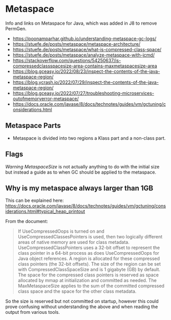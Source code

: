 # Metaspace

Info and links on Metaspace for Java, which was added in J8 to remove PermGen.

+ <https://poonamparhar.github.io/understanding-metaspace-gc-logs/>
+ <https://stuefe.de/posts/metaspace/metaspace-architecture/>
+ <https://stuefe.de/posts/metaspace/what-is-compressed-class-space/>
+ <https://stuefe.de/posts/metaspace/analyze-metaspace-with-jcmd/>
+ <https://stackoverflow.com/questions/54250637/is-compressedclassspacesize-area-contains-maxmetaspacesize-area>
+ <https://blog.gceasy.io/2022/08/23/inspect-the-contents-of-the-java-metaspace-region/>
+ <https://blog.ycrash.io/2022/07/29/inspect-the-contents-of-the-java-metaspace-region/>
+ <https://blog.gceasy.io/2022/07/27/troubleshooting-microservices-outofmemoryerror-metaspace/>
+ <https://docs.oracle.com/javase/8/docs/technotes/guides/vm/gctuning/considerations.html>

## Metaspace Parts

+ Metaspace is divided into two regions a Klass part and a non-class part.

## Flags

*Warning MetaspaceSize* is not actually anything to do with the initial size but instead a guide as
to when GC should be applied to the metaspace.

## Why is my metaspace always larger than 1GB

This can be explained here: <https://docs.oracle.com/javase/8/docs/technotes/guides/vm/gctuning/considerations.html#typical_heap_printout>

From the document:

> If UseCompressedOops is turned on and UseCompressedClassesPointers is used, then two logically different areas of native memory are used for class metadata. UseCompressedClassPointers uses a 32-bit offset to represent the class pointer in a 64-bit process as does UseCompressedOops for Java object references. A region is allocated for these compressed class pointers (the 32-bit offsets). The size of the region can be set with CompressedClassSpaceSize and is 1 gigabyte (GB) by default. The space for the compressed class pointers is reserved as space allocated by mmap at initialization and committed as needed. The MaxMetaspaceSize applies to the sum of the committed compressed class space and the space for the other class metadata.

So the size is reserved but not committed on startup, however this could prove confusing without understanding the above and when reading the output from various tools.
